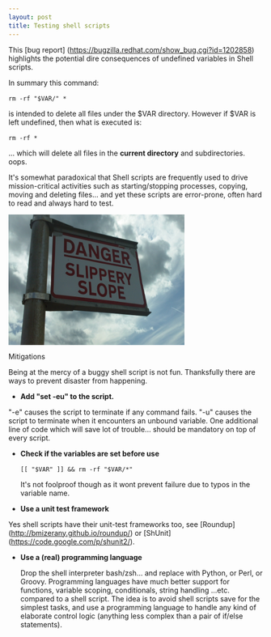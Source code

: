 ```yaml
---
layout: post
title: Testing shell scripts
---
```


This [bug report] (https://bugzilla.redhat.com/show_bug.cgi?id=1202858) highlights the potential dire consequences of undefined variables in Shell scripts.

In summary this command:

```
rm -rf "$VAR/" *
``` 

is intended to delete all files under the $VAR directory. However if $VAR is left undefined, then what is executed is:

```
rm -rf *
``` 

... which will delete all files in the **current directory** and subdirectories. oops.


It's somewhat paradoxical that Shell scripts are frequently used to drive mission-critical activities such as starting/stopping processes,
copying, moving and deleting files... and yet these scripts are error-prone, often hard to read and always hard to test.

<a href=""><img src="/images/slipperyslope.jpg" align="middle" height="258" width="348" ></a>


Mitigations

Being at the mercy of a buggy shell script is not fun. Thanksfully there are ways to prevent disaster from happening.
     <br>
     
- **Add "set -eu" to the script.**

 "-e" causes the script to terminate if any command fails.
 "-u" causes the script to terminate when it encounters an unbound variable.
One additional line of code which will save lot of trouble... should be mandatory on top of every script.
     <br>
     
- **Check if the variables are set before use**

   ```
   [[ "$VAR" ]] && rm -rf "$VAR/*"
   ```

   It's not foolproof though as it wont prevent failure due to typos in the variable name.
     <br>
    
- **Use a unit test framework**

 Yes shell scripts have their unit-test frameworks too, see [Roundup] (http://bmizerany.github.io/roundup/)
 or [ShUnit] (https://code.google.com/p/shunit2/). 
     <br>
     
- **Use a (real) programming language**

  Drop the shell interpreter bash/zsh... and replace with Python, or Perl, or Groovy. Programming languages have much better support for functions,
  variable scoping, conditionals, string handling ...etc. compared to a shell script. 
  The idea is to avoid shell scripts save for the simplest tasks, and use a programming language to handle any kind of elaborate control
  logic (anything less complex than a pair of if/else statements).




 
 
 
 
